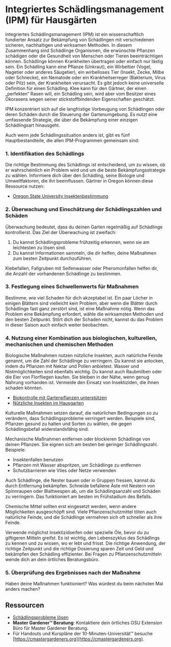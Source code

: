 # Integriertes Schädlingsmanagement (IPM) für Hausgärten

Integriertes Schädlingsmanagement (IPM) ist ein wissenschaftlich fundierter Ansatz zur Bekämpfung von Schädlingen mit verschiedenen sicheren, nachhaltigen und wirksamen Methoden. In diesem Zusammenhang sind Schädlinge Organismen, die erwünschte Pflanzen schädigen oder die Gesundheit von Menschen oder Tieren beeinträchtigen können. Schädlinge können Krankheiten übertragen oder einfach nur lästig sein. Ein Schädling kann eine Pflanze (Unkraut), ein Wirbeltier (Vogel, Nagetier oder anderes Säugetier), ein wirbelloses Tier (Insekt, Zecke, Milbe oder Schnecke), ein Nematode oder ein Krankheitserreger (Bakterium, Virus oder Pilz) sein, der Krankheiten verursacht. Es gibt jedoch keine universelle Definition für einen Schädling. Klee kann für den Gärtner, der einen „perfekten“ Rasen will, ein Schädling sein, wird aber vom Besitzer eines Ökorasens wegen seiner stickstoffbindenden Eigenschaften geschätzt.

IPM konzentriert sich auf die langfristige Vorbeugung von Schädlingen oder deren Schäden durch die Steuerung der Gartenumgebung. Es nutzt eine umfassende Strategie, die über die Bekämpfung einer einzigen Schädlingsart hinausgeht.

Auch wenn jede Schädlingssituation anders ist, gibt es fünf Hauptbestandteile, die allen IPM-Programmen gemeinsam sind:

### 1. Identifikation des Schädlings

Die richtige Bestimmung des Schädlings ist entscheidend, um zu wissen, ob er wahrscheinlich ein Problem wird und um die beste Bekämpfungsstrategie zu wählen. Informiere dich über den Schädling, seine Biologie und Umweltfaktoren, die ihn beeinflussen. Gärtner in Oregon können diese Ressource nutzen:

- [Oregon State University Insektenbestimmung](https://extension.oregonstate.edu/pests-weeds-diseases/insects/insect-identification)

### 2. Überwachung und Einschätzung der Schädlingszahlen und Schäden

Überwachung bedeutet, dass du deinen Garten regelmäßig auf Schädlinge kontrollierst. Das Ziel der Überwachung ist zweifach:

1. Du kannst Schädlingsprobleme frühzeitig erkennen, wenn sie am leichtesten zu lösen sind.
2. Du kannst Informationen sammeln, die dir helfen, deine Maßnahmen zum besten Zeitpunkt durchzuführen.

Klebefallen, Fallgruben mit Seifenwasser oder Pheromonfallen helfen dir, die Anzahl der vorhandenen Schädlinge zu bestimmen.

### 3. Festlegung eines Schwellenwerts für Maßnahmen

Bestimme, wie viel Schaden für dich akzeptabel ist. Ein paar Löcher in einigen Blättern sind vielleicht kein Problem, aber wenn die Blätter durch Schädlinge fast ganz zerstört sind, ist eine Maßnahme nötig. Wenn das Problem eine Bekämpfung erfordert, wähle die wirksamsten Methoden und den besten Zeitpunkt. Stört dich der Schaden nicht, kannst du das Problem in dieser Saison auch einfach weiter beobachten.

### 4. Nutzung einer Kombination aus biologischen, kulturellen, mechanischen und chemischen Methoden


Biologische Maßnahmen nutzen nützliche Insekten, auch natürliche Feinde genannt, um die Zahl der Schädlinge zu verringern. Du kannst sie anlocken, indem du Pflanzen mit Nektar und Pollen anbietest. Wasser und Nistmöglichkeiten sind ebenfalls wichtig. Du kannst auch Raubmilben oder die Eier von Florfliegen kaufen. Sie bleiben in der Nähe, wenn genug Nahrung vorhanden ist. Vermeide den Einsatz von Insektiziden, die ihnen schaden könnten.

- [Biokontrolle mit Gartenpflanzen unterstützen](https://gardenecology.oregonstate.edu/sites/agscid7/files/gardenecology/gel_brief_2_biocontrol.pdf)
- [Nützliche Insekten im Hausgarten](https://cmastergardeners.files.wordpress.com/2022/02/beneficial-insects.pdf)


Kulturelle Maßnahmen setzen darauf, die natürlichen Bedingungen so zu verändern, dass Schädlingsprobleme verringert werden. Beispiele sind, Pflanzen gesund zu halten und Sorten zu wählen, die gegen Schädlingsbefall widerstandsfähig sind.


Mechanische Maßnahmen entfernen oder blockieren Schädlinge von deinen Pflanzen. Sie eignen sich am besten bei geringer Schädlingszahl. Beispiele:

- Insektenfallen benutzen
- Pflanzen mit Wasser abspritzen, um Schädlinge zu entfernen
- Schutzbarrieren wie Vlies oder Netze verwenden

Auch Schädlinge, die Nester bauen oder in Gruppen fressen, kannst du durch Entfernung bekämpfen. Schneide befallene Äste mit Nestern von Spinnraupen oder Blattwespen ab, um die Schädlingsanzahl und Schäden zu verringern. Das funktioniert am besten im Frühstadium des Befalls.


Chemische Mittel sollten erst eingesetzt werden, wenn andere Möglichkeiten ausgeschöpft sind. Viele Pflanzenschutzmittel töten auch natürliche Feinde, und die Schädlinge vermehren sich oft schneller als ihre Feinde.

Verwende möglichst Insektizidseifen oder spezielle Öle, bevor du zu giftigeren Mitteln greifst. Es ist wichtig, den Lebenszyklus des Schädlings zu kennen und zu wissen, wo er lebt und frisst. Die richtige Anwendung, der richtige Zeitpunkt und die richtige Dosierung sparen Zeit und Geld und bekämpfen den Schädling effizienter. Bei Fragen zu Pflanzenschutzmitteln wende dich an dein örtliches Beratungsbüro.

### 5. Überprüfung des Ergebnisses nach der Maßnahme

Haben deine Maßnahmen funktioniert? Was würdest du beim nächsten Mal anders machen?

## Ressourcen

- [Schädlingsprobleme lösen](https://solvepestproblems.oregonstate.edu/)
- **Master Gardener™ Beratung**: Kontaktiere dein örtliches OSU Extension Büro für Master Gardener Beratung.
- Für Handouts und Kurspläne der 10-Minuten-Universität™ besuche [https://cmastergardeners.org](https://cmastergardeners.org).
